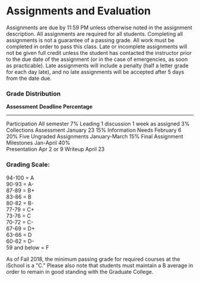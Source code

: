 # Assignments and Evaluation

Assignments are due by 11:59 PM unless otherwise noted in the
assignment description. All assignments are required for all
students. Completing all assignments is not a guarantee of a passing
grade. All work must be completed in order to pass this class. Late or
incomplete assignments will not be given full credit unless the
student has contacted the instructor prior to the due date of the
assignment (or in the case of emergencies, as soon as
practicable). Late assignments will include a penalty (half a letter
grade for each day late), and no late assignments will be accepted
after 5 days from the date due.

### Grade Distribution

  **Assessment**            **Deadline**            **Percentage**
  ------------------------- ----------------------- ----------------
  Participation             All semester            7%
  Leading 1 discussion	    1 week as assigned	    3%
  Collections Assessment    January 23              15%
  Information Needs         February 6              20%
  Five Ungraded Assignments January-March           15%
  Final Assignment          Milestones Jan-April    40%                        
                            Presentation Apr 2 or 9 
                            Writeup April 23
			    

### Grading Scale:

94-100 = A\
90-93 = A-\
87-89 = B+\
83-86 = B\
80-82 = B-\
77-79 = C+\
73-76 = C\
70-72 = C-\
67-69 = D+\
63-66 = D\
60-62 = D-\
59 and below = F

As of Fall 2018, the minimum passing grade for required courses at the
iSchool is a "C." Please also note that students must maintain a B
average in order to remain in good standing with the Graduate College.
